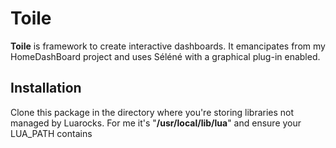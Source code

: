 # Toile
**Toile** is framework to create interactive dashboards.
It emancipates from my HomeDashBoard project and uses Séléné with a graphical plug-in enabled.

## Installation

Clone this package in the directory where you're storing libraries not managed by Luarocks.
For me it's "**/usr/local/lib/lua**" and ensure your LUA_PATH contains 
```/usr/local/lib/lua/?.lua;/home/laurent/Projets/?/init.lua

